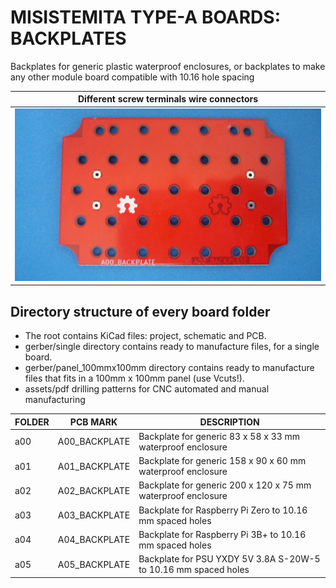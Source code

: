 
# MISISTEMITA TYPE-A BOARDS: BACKPLATES


Backplates for generic plastic waterproof enclosures, or backplates to make any other module board compatible with 10.16 hole spacing

Different screw terminals wire connectors                                           |
------------------------------------------------------------------------------------|
![](/a-backplates/assets/img/backplates.jpg)|

## Directory structure of every board folder

* The root contains KiCad files: project, schematic and PCB.
* gerber/single directory contains ready to manufacture files, for a single board.
* gerber/panel_100mmx100mm directory contains ready to manufacture files that fits in a 100mm x 100mm panel (use Vcuts!).
* assets/pdf drilling patterns for CNC automated and manual manufacturing

| FOLDER | PCB MARK      | DESCRIPTION                                     
|--------|---------------|---------------------------------------------------
| a00    | A00_BACKPLATE | Backplate for generic 83 x 58 x 33 mm waterproof enclosure
| a01    | A01_BACKPLATE | Backplate for generic 158 x 90 x 60 mm waterproof enclosure
| a02    | A02_BACKPLATE | Backplate for generic 200 x 120 x 75 mm waterproof enclosure
| a03    | A03_BACKPLATE | Backplate for Raspberry Pi Zero to 10.16 mm spaced holes
| a04    | A04_BACKPLATE | Backplate for Raspberry Pi 3B+ to 10.16 mm spaced holes
| a05    | A05_BACKPLATE | Backplate for PSU YXDY 5V 3.8A S-20W-5 to 10.16 mm spaced holes

